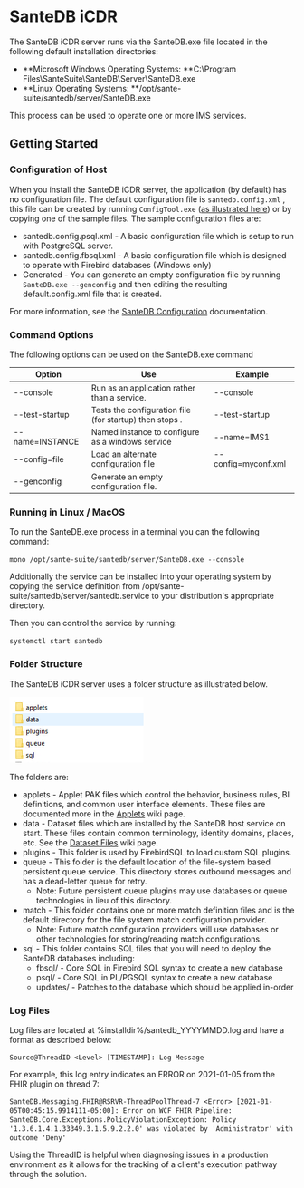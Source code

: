 # SanteDB iCDR

The SanteDB iCDR server runs via the SanteDB.exe file located in the following default installation directories:

* **Microsoft Windows Operating Systems: **C:\Program Files\SanteSuite\SanteDB\Server\SanteDB.exe
* **Linux Operating Systems: **/opt/sante-suite/santedb/server/SanteDB.exe

This process can be used to operate one or more IMS services. 

## Getting Started

### Configuration of Host

When you install the SanteDB iCDR server, the application (by default) has no configuration file. The default configuration file is `santedb.config.xml` , this file can be created by running `ConfigTool.exe` ([as illustrated here](broken-reference)) or by copying one of the sample files. The sample configuration files are:

* santedb.config.psql.xml - A basic configuration file which is setup to run with PostgreSQL server.
* santedb.config.fbsql.xml - A basic configuration file which is designed to operate with Firebird databases (Windows only)
* Generated - You can generate an empty configuration file by running `SanteDB.exe --genconfig` and then editing the resulting default.config.xml file that is created.

For more information, see the [SanteDB Configuration](host-configuration-file/) documentation.

### Command Options

The following options can be used on the SanteDB.exe command

| Option          | Use                                                     | Example             |
| --------------- | ------------------------------------------------------- | ------------------- |
| --console       | Run as an application rather than a service.            | --console           |
| --test-startup  | Tests the configuration file (for startup) then stops . | --test-startup      |
| --name=INSTANCE | Named instance to configure as a windows service        | --name=IMS1         |
| --config=file   | Load an alternate configuration file                    | --config=myconf.xml |
| --genconfig     | Generate an empty configuration file.                   |                     |

### Running in Linux / MacOS

To run the SanteDB.exe process in a terminal you can the following command:

`mono /opt/sante-suite/santedb/server/SanteDB.exe --console`

Additionally the service can be installed into your operating system by copying the service definition from /opt/sante-suite/santedb/server/santedb.service to your distribution's appropriate directory.

Then you can control the service by running:

`systemctl start santedb`

### Folder Structure

The SanteDB iCDR server uses a folder structure as illustrated below.

![](<../../../.gitbook/assets/image (187).png>)

The folders are:

* applets - Applet PAK files which control the behavior, business rules, BI definitions, and common user interface elements. These files are documented more in the [Applets](../../extending-santedb/applets/) wiki page.
* data - Dataset files which are installed by the SanteDB host service on start. These files contain common terminology, identity domains, places, etc. See the [Dataset Files](../../extending-santedb/applets/distributing-data.md) wiki page.
* plugins - This folder is used by FirebirdSQL to load custom SQL plugins.
* queue - This folder is the default location of the file-system based persistent queue service. This directory stores outbound messages and has a dead-letter queue for retry. 
  * Note: Future persistent queue plugins may use databases or queue technologies in lieu of this directory.
* match - This folder contains one or more match definition files and is the default directory for the file system match configuration provider.
  * Note: Future match configuration providers will use databases or other technologies for storing/reading match configurations.
* sql  - This folder contains SQL files that you will need to deploy the SanteDB databases including:
  * fbsql/ - Core SQL in Firebird SQL syntax to create a new database
  * psql/ - Core SQL in PL/PGSQL syntax to create a new database
  * updates/ - Patches to the database which should be applied in-order

### Log Files

Log files are located at %installdir%/santedb_YYYYMMDD.log and have a format as described below:

```
Source@ThreadID <Level> [TIMESTAMP]: Log Message
```

For example, this log entry indicates an ERROR on 2021-01-05 from the FHIR plugin on thread 7:

```
SanteDB.Messaging.FHIR@RSRVR-ThreadPoolThread-7 <Error> [2021-01-05T00:45:15.9914111-05:00]: Error on WCF FHIR Pipeline: SanteDB.Core.Exceptions.PolicyViolationException: Policy '1.3.6.1.4.1.33349.3.1.5.9.2.2.0' was violated by 'Administrator' with outcome 'Deny'
```

Using the ThreadID is helpful when diagnosing issues in a production environment as it allows for the tracking of a client's execution pathway through the solution.
